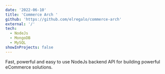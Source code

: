 ```yaml
---
date: '2022-06-10'
title: 'Commerce Arch '
github: 'https://github.com/elregalo/commerce-arch'
external: '/'
tech:
  - NodeJs
  - MongoDB
  - MySQL
showInProjects: false
---
```


Fast, powerful and easy to use NodeJs backend API for building powerful eCommerce solutions. 

